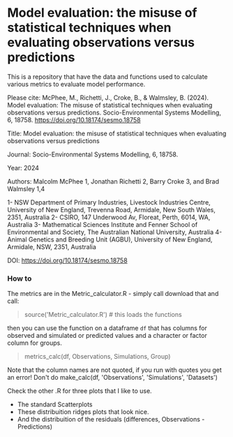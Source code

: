 # Model evaluation: the misuse of statistical techniques when evaluating observations versus predictions

This is a repository that have the data and functions used to calculate various metrics to evaluate model performance.

Please cite: McPhee, M., Richetti, J., Croke, B., & Walmsley, B. (2024). Model evaluation: The misuse of statistical techniques when evaluating observations versus predictions. Socio-Environmental Systems Modelling, 6, 18758. https://doi.org/10.18174/sesmo.18758

Title: Model evaluation: the misuse of statistical techniques when evaluating observations versus predictions

Journal: Socio-Environmental Systems Modelling, 6, 18758.

Year: 2024

Authors: Malcolm McPhee 1, Jonathan Richetti 2, Barry Croke 3, and Brad Walmsley 1,4


1- NSW Department of Primary Industries, Livestock Industries Centre, University of New England, Trevenna Road, Armidale, New South Wales, 2351, Australia
2- CSIRO, 147 Underwood Av, Floreat, Perth, 6014, WA, Australia
3- Mathematical Sciences Institute and Fenner School of Environmental and Society, The Australian National University, Australia
4- Animal Genetics and Breeding Unit (AGBU), University of New England, Armidale, NSW, 2351, Australia

DOI: https://doi.org/10.18174/sesmo.18758

### How to
The metrics are in the Metric_calculator.R - simply call download that and call:
 > source('Metric_calculator.R') # this loads the functions

then you can use the function on a dataframe `df` that has columns for observed and simulated or predicted values and a character or factor column for groups.

 > metrics_calc(df, Observations, Simulations, Group)

Note that the column names are not quoted, if you run with quotes you get an error! Don't do make_calc(df, 'Observations', 'Simulations', 'Datasets')

Check the other .R for three plots that I like to use.

- The standard Scatterplots
- These distribuition ridges plots that look nice.
- And the distribuition of the residuals (differences, Observations - Predictions)
